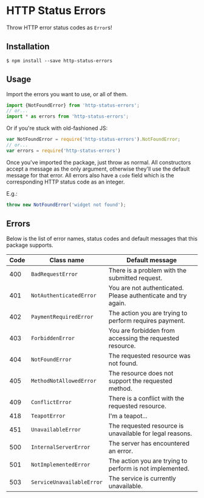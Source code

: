 # HTTP Status Errors

Throw HTTP error status codes as `Error`s!


## Installation

    $ npm install --save http-status-errors

## Usage

Import the errors you want to use, or all of them.

```js
import {NotFoundError} from 'http-status-errors';
// or...
import * as errors from 'http-status-errors';
```

Or if you're stuck with old-fashioned JS:

```js
var NotFoundError = require('http-status-errors').NotFoundError;
// or...
var errors = require('http-status-errors')
```

Once you've imported the package, just throw as normal.  All constructors accept a message as the only argument, otherwise they'll use the default message for that error.  All errors also have a `code` field which is the corresponding HTTP status code as an integer.

E.g.:

```js
throw new NotFoundError('widget not found');
```

## Errors

Below is the list of error names, status codes and default messages that this package supports.

| Code | Class name | Default message |
|--|--|--|
| 400 | `BadRequestError` | There is a problem with the submitted request. |
| 401 | `NotAuthenticatedError` | You are not authenticated.  Please authenticate and try again. |
| 402 | `PaymentRequiredError` | The action you are trying to perform requires payment. |
| 403 | `ForbiddenError` | You are forbidden from accessing the requested resource. |
| 404 | `NotFoundError` | The requested resource was not found. |
| 405 | `MethodNotAllowedError` | The resource does not support the requested method. |
| 409 | `ConflictError` | There is a conflict with the requested resource. |
| 418 | `TeapotError` | I'm a teapot... |
| 451 | `UnavailableError` | The requested resource is unavailable for legal reasons. |
| 500 | `InternalServerError` | The server has encountered an error. |
| 501 | `NotImplementedError` | The action you are trying to perform is not implemented. |
| 503 | `ServiceUnavailableError` | The service is currently unavailable. |
